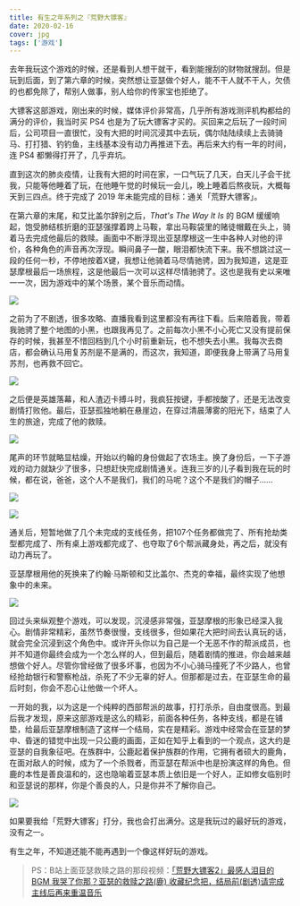 ```yaml
---
title: 有生之年系列之『荒野大镖客』
date: 2020-02-16
cover: jpg
tags: ['游戏']
---
```


去年我玩这个游戏的时候，还是看到人想干就干，看到能搜刮的财物就搜刮。但是玩到后面，到了第六章的时候，突然想让亚瑟做个好人，能不干人就不干人，欠债的也都免除了，帮别人做事，别人给你的传家宝也拒绝了。

大镖客这部游戏，刚出来的时候，媒体评价非常高，几乎所有游戏测评机构都给的满分的评价，我当时买 PS4 也是为了玩大镖客才买的。买回来之后玩了一段时间后，公司项目一直很忙，没有大把的时间沉浸其中去玩，偶尔陆陆续续上去骑骑马、打打猎、钓钓鱼，主线基本没有动力再推进下去。再后来大约有一年的时间，连 PS4 都懒得打开了，几乎弃坑。

直到这次的肺炎疫情，让我有大把的时间在家，一口气玩了几天，白天儿子会干扰我，只能等他睡着了玩，在他睡午觉的时候玩一会儿，晚上睡着后熬夜玩，大概每天到三四点。终于完成了 2019 年未能完成的目标：通关「荒野大镖客」。

在第六章的末尾，和艾比盖尔辞别之后，*That's The Way It Is* 的 BGM 缓缓响起，饱受肺结核折磨的亚瑟强撑着跨上马鞍，拿出马鞍袋里的赌徒帽戴在头上，骑着马去完成他最后的救赎。画面中不断浮现出亚瑟摩根这一生中各种人对他的评价，各种角色的声音再次浮现。瞬间鼻子一酸，眼泪都快流下来。我不想跳过这一段的任何一秒，不停地按着X键，我想让他骑着马尽情驰骋，因为我知道，这是亚瑟摩根最后一场旅程，这是他最后一次可以这样尽情驰骋了。这也是我有史以来唯一一次，因为游戏中的某个场景，某个音乐而动情。

![](/images/posts/best-game-red-dead-redemption-2-01.jpg)

之前为了不剧透，很多攻略、直播我看到这里都没有再往下看。后来陪着我，带着我驰骋了整个地图的小黑，也跟我再见了。之前每次小黑不小心死亡又没有提前保存的时候，我甚至不惜回档到几个小时前重新玩，也不想失去小黑。我每次去商店，都会确认马用复苏剂是不是满的，而这次，我知道，即便我身上带满了马用复苏剂，也再救不回它。

![](/images/posts/best-game-red-dead-redemption-2-02.jpg)

之后便是英雄落幕，和人渣迈卡搏斗时，我疯狂按键，手都按酸了，还是无法改变剧情打败他。最后，亚瑟孤独地躺在悬崖边，在穿过清晨薄雾的阳光下，结束了人生的旅途，完成了他的救赎。

![](/images/posts/best-game-red-dead-redemption-2-03.jpg)

尾声的环节就略显枯燥，开始以约翰的身份做起了农场主。换了身份后，一下子游戏的动力就缺少了很多，只想赶快完成剧情通关。连我三岁的儿子看到我在玩的时候，都在说，爸爸，这个人不是我们，我们的马呢？这个不是我们的帽子……

![](/images/posts/best-game-red-dead-redemption-2-04.jpg)

![](/images/posts/best-game-red-dead-redemption-2-05.jpg)

通关后，短暂地做了几个未完成的支线任务，把107个任务都做完了、所有抢劫类型都完成了、所有桌上游戏都完成了、也夺取了6个帮派藏身处，再之后，就没有动力再玩了。

亚瑟摩根用他的死换来了约翰·马斯顿和艾比盖尔、杰克的幸福，最终实现了他想象中的未来。

![](/images/posts/best-game-red-dead-redemption-2-06.jpg)

回过头来纵观整个游戏，可以发现，沉浸感非常强，亚瑟摩根的形象已经深入我心。剧情非常精彩，虽然节奏很慢，支线很多，但如果花大把时间去认真玩的话，就会完全沉浸到这个角色中。或许开头你以为自己是一个无恶不作的帮派成员，也并不知道你最终会成为一个怎么样的人，但到最后，随着剧情的推进，你会越来越想做个好人。尽管你曾经做了很多坏事，也因为不小心骑马撞死了不少路人，也曾经抢劫银行和警察枪战，杀死了不少无辜的好人。但那都是过去，在亚瑟生命的最后时刻，你会不忍心让他做一个坏人。

一开始的我，以为这是一个纯粹的西部帮派的故事，打打杀杀，自由度很高。到最后我才发现，原来这部游戏是这么的精彩，前面各种任务，各种支线，都是在铺垫，给最后亚瑟摩根制造了这样一个结局，实在是精彩。游戏中经常会在亚瑟的梦中、昏迷的错觉中出现一只公鹿的画面，正如在知乎上看到的一个观点，这大约是亚瑟的自我象征吧。在族群中，公鹿起着保护族群的作用，它拥有者硕大的鹿角，在面对敌人的时候，成为了一个杀戮者，而亚瑟在帮派中也是扮演这样的角色。但鹿的本性是善良温和的，这也隐喻着亚瑟本质上依旧是一个好人，正如修女临别时和亚瑟说的那样，你是个善良的人，只是你并不了解你自己。

![](/images/posts/best-game-red-dead-redemption-2-07.jpg)

如果要我给「荒野大镖客」打分，我也会打出满分。这是我玩过的最好玩的游戏，没有之一。

有生之年，不知道还能不能再遇到一个像这样好玩的游戏。

> PS：B站上面亚瑟救赎之路的那段视频：[「荒野大镖客2」最感人泪目的BGM 我哭了你那？亚瑟的救赎之路(鹿) 收藏纪念把，结局前(剧透)请完成主线后再来重温音乐](https://www.bilibili.com/video/BV13t411U7bL)
